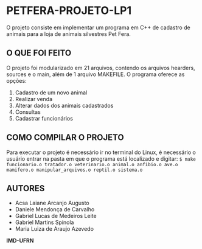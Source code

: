 **PETFERA-PROJETO-LP1**
=======================
O projeto consiste em implementar um programa em C++ de cadastro de animais para a loja de animais silvestres Pet Fera.


**O QUE FOI FEITO**
-------------------
O projeto foi modularizado em 21 arquivos, contendo os arquivos hearders, sources e o main, além de 1 arquivo MAKEFILE.
O programa oferece as opções:
1. Cadastro de um novo animal
2. Realizar venda
3. Alterar dados dos animais cadastrados
4. Consultas
5. Cadastrar funcionários


**COMO COMPILAR O PROJETO**
---------------------------
Para executar o projeto é necessário ir no terminal do Linux, é necessário o usuário entrar na pasta em que o programa está localizado e digitar:
`$ make funcionario.o tratador.o veterinario.o animal.o anfibio.o ave.o mamifero.o manipular_arquivos.o reptil.o sistema.o`


**AUTORES**
----------

* Acsa Laiane Arcanjo Augusto
* Daniele Mendonça de Carvalho
* Gabriel Lucas de Medeiros Leite
* Gabriel Martins Spínola
* Maria Luiza de Araujo Azevedo

**IMD-UFRN**
